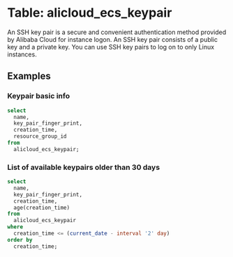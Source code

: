 # Table: alicloud_ecs_keypair

An SSH key pair is a secure and convenient authentication method provided by Alibaba Cloud for instance logon. An SSH key pair consists of a public key and a private key. You can use SSH key pairs to log on to only Linux instances.

## Examples

### Keypair basic info

```sql
select
  name,
  key_pair_finger_print,
  creation_time,
  resource_group_id
from
  alicloud_ecs_keypair;
```

### List of available keypairs older than 30 days

```sql
select
  name,
  key_pair_finger_print,
  creation_time,
  age(creation_time)
from
  alicloud_ecs_keypair
where
  creation_time <= (current_date - interval '2' day)
order by
  creation_time;
```


